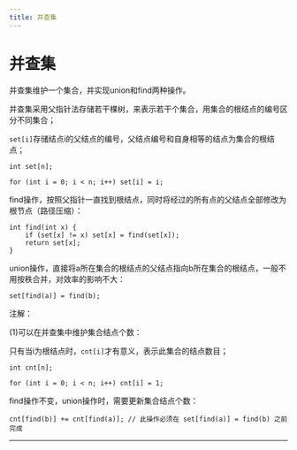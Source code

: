 ```yaml
---
title: 并查集
---
```


# 并查集

<script type="text/javascript" src="/include/head.js"></script>

并查集维护一个集合，并实现union和find两种操作。

并查集采用父指针法存储若干棵树，来表示若干个集合，用集合的根结点的编号区分不同集合；

`set[i]`存储结点i的父结点的编号，父结点编号和自身相等的结点为集合的根结点；

```
int set[n];

for (int i = 0; i < n; i++) set[i] = i;
```

find操作，按照父指针一直找到根结点，同时将经过的所有点的父结点全部修改为根节点（路径压缩）：

```
int find(int x) {
    if (set[x] != x) set[x] = find(set[x]);
    return set[x];
}
```

union操作，直接将a所在集合的根结点的父结点指向b所在集合的根结点，一般不用按秩合并，对效率的影响不大：

```
set[find(a)] = find(b);
```

注解：

(1)可以在并查集中维护集合结点个数：

只有当i为根结点时，`cnt[i]`才有意义，表示此集合的结点数目；

```
int cnt[n];

for (int i = 0; i < n; i++) cnt[i] = 1;
```

find操作不变，union操作时，需要更新集合结点个数：

```
cnt[find(b)] += cnt[find(a)]; // 此操作必须在 set[find(a)] = find(b) 之前完成
```

---

<script type="text/javascript" src="/include/tail.js"></script>
